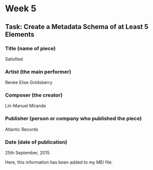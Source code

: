 # Week 5
## Task: Create a Metadata Schema of at Least 5 Elements
### Title (name of piece)
Satisfied
### Artist (the main performer)
Renée Elise Goldsberry
### Composer (the creator)
Lin-Manuel Miranda
### Publisher (person or company who published the piece)
Atlantic Records
### Date (date of publication)
25th September, 2015

Here, this information has been added to my MEI file:
